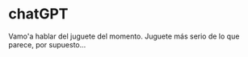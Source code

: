 # chatGPT
Vamo'a hablar del juguete del momento. Juguete más serio de lo que parece, por supuesto...
